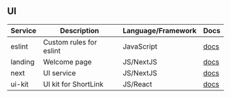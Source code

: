 ## UI

| Service | Description               | Language/Framework | Docs                           |
|---------|---------------------------|--------------------|--------------------------------|
| eslint  | Custom rules for eslint   | JavaScript         | [docs](./ui/eslint/README.md)  |
| landing | Welcome page              | JS/NextJS          | [docs](./ui/landing/README.md) |
| next    | UI service                | JS/NextJS          | [docs](./ui/next/README.md)    |
| ui-kit  | UI kit for ShortLink      | JS/React           | [docs](./ui/ui-kit/README.md)  |